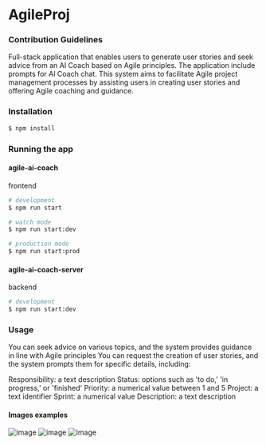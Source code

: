 # AgileProj
### Contribution Guidelines
Full-stack application that enables users to generate user stories and seek advice from an AI Coach based on Agile principles. The application include prompts for AI Coach chat.
This system aims to facilitate Agile project management processes by assisting users in creating user stories and offering Agile coaching and guidance.
### Installation

```bash
$ npm install
```

### Running the app
#### agile-ai-coach 
frontend
```bash
# development
$ npm run start

# watch mode
$ npm run start:dev

# production mode
$ npm run start:prod
```
#### agile-ai-coach-server
backend

```bash
# development
$ npm run start:dev

```
### Usage
You can seek advice on various topics, and the system provides guidance in line with Agile principles
You can request the creation of user stories, and the system prompts them for specific details, including:

Responsibility: a text description
Status: options such as 'to do,' 'in progress,' or 'finished'
Priority: a numerical value between 1 and 5
Project: a text identifier
Sprint: a numerical value
Description: a text description 
#### Images examples  
![image](https://github.com/MariaLiashenko/AgileProj/assets/76902466/992a1823-6ba8-4793-aaf7-61be5196b9dc)
![image](https://github.com/MariaLiashenko/AgileProj/assets/76902466/b683fee7-d722-4d1d-9b4e-1ff0a6f27b9f)
![image](https://github.com/MariaLiashenko/AgileProj/assets/76902466/2ed2d0d9-b64f-4f73-97c6-f4e00211925f)


